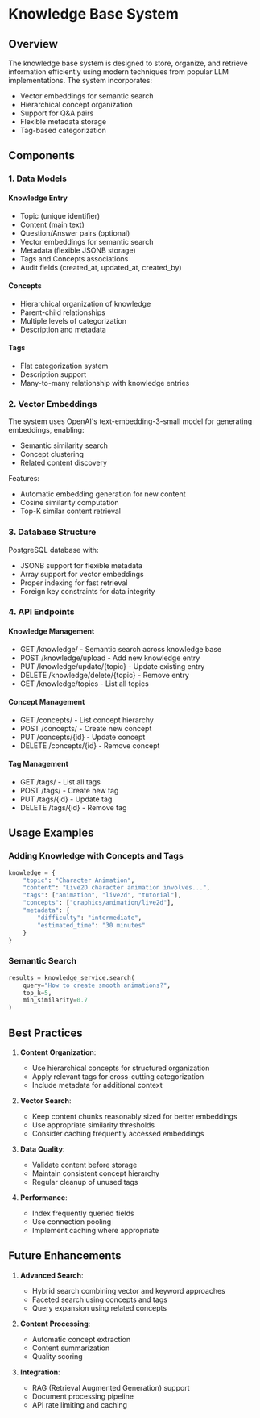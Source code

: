 # Knowledge Base System

## Overview

The knowledge base system is designed to store, organize, and retrieve information efficiently using modern techniques from popular LLM implementations. The system incorporates:

- Vector embeddings for semantic search
- Hierarchical concept organization
- Support for Q&A pairs
- Flexible metadata storage
- Tag-based categorization

## Components

### 1. Data Models

#### Knowledge Entry
- Topic (unique identifier)
- Content (main text)
- Question/Answer pairs (optional)
- Vector embeddings for semantic search
- Metadata (flexible JSONB storage)
- Tags and Concepts associations
- Audit fields (created_at, updated_at, created_by)

#### Concepts
- Hierarchical organization of knowledge
- Parent-child relationships
- Multiple levels of categorization
- Description and metadata

#### Tags
- Flat categorization system
- Description support
- Many-to-many relationship with knowledge entries

### 2. Vector Embeddings

The system uses OpenAI's text-embedding-3-small model for generating embeddings, enabling:
- Semantic similarity search
- Concept clustering
- Related content discovery

Features:
- Automatic embedding generation for new content
- Cosine similarity computation
- Top-K similar content retrieval

### 3. Database Structure

PostgreSQL database with:
- JSONB support for flexible metadata
- Array support for vector embeddings
- Proper indexing for fast retrieval
- Foreign key constraints for data integrity

### 4. API Endpoints

#### Knowledge Management
- GET /knowledge/ - Semantic search across knowledge base
- POST /knowledge/upload - Add new knowledge entry
- PUT /knowledge/update/{topic} - Update existing entry
- DELETE /knowledge/delete/{topic} - Remove entry
- GET /knowledge/topics - List all topics

#### Concept Management
- GET /concepts/ - List concept hierarchy
- POST /concepts/ - Create new concept
- PUT /concepts/{id} - Update concept
- DELETE /concepts/{id} - Remove concept

#### Tag Management
- GET /tags/ - List all tags
- POST /tags/ - Create new tag
- PUT /tags/{id} - Update tag
- DELETE /tags/{id} - Remove tag

## Usage Examples

### Adding Knowledge with Concepts and Tags

```python
knowledge = {
    "topic": "Character Animation",
    "content": "Live2D character animation involves...",
    "tags": ["animation", "live2d", "tutorial"],
    "concepts": ["graphics/animation/live2d"],
    "metadata": {
        "difficulty": "intermediate",
        "estimated_time": "30 minutes"
    }
}
```

### Semantic Search

```python
results = knowledge_service.search(
    query="How to create smooth animations?",
    top_k=5,
    min_similarity=0.7
)
```

## Best Practices

1. **Content Organization**:
   - Use hierarchical concepts for structured organization
   - Apply relevant tags for cross-cutting categorization
   - Include metadata for additional context

2. **Vector Search**:
   - Keep content chunks reasonably sized for better embeddings
   - Use appropriate similarity thresholds
   - Consider caching frequently accessed embeddings

3. **Data Quality**:
   - Validate content before storage
   - Maintain consistent concept hierarchy
   - Regular cleanup of unused tags

4. **Performance**:
   - Index frequently queried fields
   - Use connection pooling
   - Implement caching where appropriate

## Future Enhancements

1. **Advanced Search**:
   - Hybrid search combining vector and keyword approaches
   - Faceted search using concepts and tags
   - Query expansion using related concepts

2. **Content Processing**:
   - Automatic concept extraction
   - Content summarization
   - Quality scoring

3. **Integration**:
   - RAG (Retrieval Augmented Generation) support
   - Document processing pipeline
   - API rate limiting and caching 